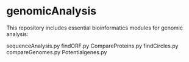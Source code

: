 # genomicAnalysis
This repository includes essential bioinformatics modules for genomic analysis: 

sequenceAnalysis.py 
findORF.py 
CompareProteins.py 
findCircles.py 
compareGenomes.py 
Potentialgenes.py 

